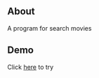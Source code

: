 ## About
A program for search movies
## Demo
Click [here](https://sazie101.github.io/movie-Maze/) to try
